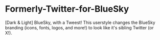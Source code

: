 # Formerly-Twitter-for-BlueSky
[Dark &amp; Light] BlueSky, with a Tweest! This userstyle changes the BlueSky branding (icons, fonts, logos, and more!) to look like it's sibling Twitter (or X!).
